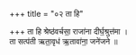 +++
title = "०२ ता हि"

+++
ता हि श्रेष्ठ॑वर्चसा॒ राजा॑ना दीर्घ॒श्रुत्त॑मा ।  
ता सत्प॑ती ऋता॒वृध॑ ऋ॒तावा॑ना॒ जने॑जने ॥